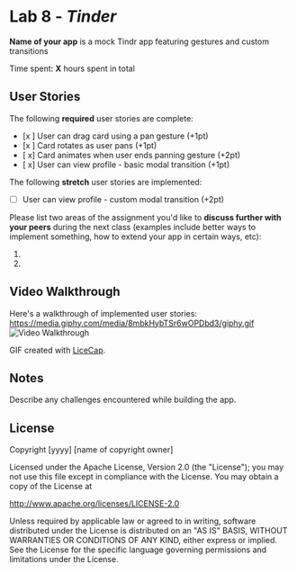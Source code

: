 # Lab 8 - *Tinder*

**Name of your app** is a mock Tindr app featuring gestures and custom transitions

Time spent: **X** hours spent in total

## User Stories

The following **required** user stories are complete:

- [x ] User can drag card using a pan gesture (+1pt)
- [x ] Card rotates as user pans (+1pt)
- [ x] Card animates when user ends panning gesture (+2pt)
- [ x] User can view profile - basic modal transition (+1pt)

The following **stretch** user stories are implemented:

- [ ] User can view profile - custom modal transition (+2pt)

Please list two areas of the assignment you'd like to **discuss further with your peers** during the next class (examples include better ways to implement something, how to extend your app in certain ways, etc):

1.
2.

## Video Walkthrough

Here's a walkthrough of implemented user stories:
https://media.giphy.com/media/8mbkHybTSr6wOPDbd3/giphy.gif
<img src='https://media.giphy.com/media/8mbkHybTSr6wOPDbd3/giphy.gif' title='Video Walkthrough' width='' alt='Video Walkthrough' />

GIF created with [LiceCap](http://www.cockos.com/licecap/).

## Notes

Describe any challenges encountered while building the app.

## License

Copyright [yyyy] [name of copyright owner]

Licensed under the Apache License, Version 2.0 (the "License");
you may not use this file except in compliance with the License.
You may obtain a copy of the License at

http://www.apache.org/licenses/LICENSE-2.0

Unless required by applicable law or agreed to in writing, software
distributed under the License is distributed on an "AS IS" BASIS,
WITHOUT WARRANTIES OR CONDITIONS OF ANY KIND, either express or implied.
See the License for the specific language governing permissions and
limitations under the License.
